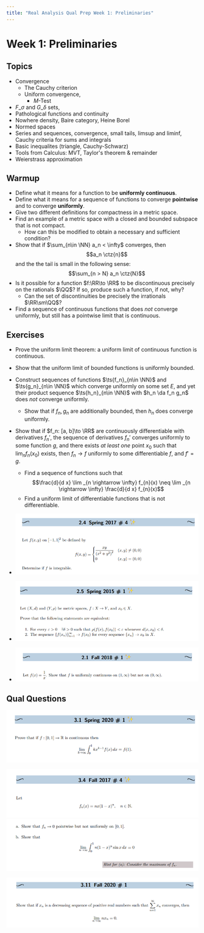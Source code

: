 ```yaml
---
title: "Real Analysis Qual Prep Week 1: Preliminaries"
---
```


# Week 1: Preliminaries

## Topics

- Convergence
	- The Cauchy criterion
	-   Uniform convergence, 
		-   $M$-Test
-   $F\_\sigma$ and $G\_\delta$ sets, 
-   Pathological functions and continuity
-   Nowhere density, Baire category, Heine Borel
-   Normed spaces
-   Series and sequences, convergence, small tails, limsup and liminf, Cauchy criteria for sums and integrals
-   Basic inequalites (triangle, Cauchy-Schwarz)
-   Tools from Calculus: MVT, Taylor's theorem & remainder
-   Weierstrass approximation

## Warmup

- Define what it means for a function to be **uniformly continuous**.
- Define what it means for a sequence of functions to converge **pointwise** and to converge **uniformly**.
- Give two different definitions for compactness in a metric space.
- Find an example of a metric space with a closed and bounded subspace that is not compact.
	- How can this be modified to obtain a necessary and sufficient condition?
- Show that if $\sum_{n\in \NN} a_n < \infty$ converges, then $$a_n \ctz{n}$$ and the the tail is small in the following sense: $$\sum_{n > N} a_n \ctz{N}$$
- Is it possible for a function $f:\RR\to \RR$ to be discontinuous precisely on the rationals $\QQ$? If so, produce such a function, if not, why?
	- Can the set of discontinuities be precisely the irrationals $\RR\sm\QQ$?
- Find a sequence of continuous functions that does *not* converge uniformly, but still has a pointwise limit that is continuous.


## Exercises

- Prove the uniform limit theorem: a uniform limit of continuous function is continuous.
- Show that the uniform limit of bounded functions is uniformly bounded.
- Construct sequences of functions $\ts{f_n}_{n\in \NN}$ and $\ts{g_n}_{n\in \NN}$ which converge uniformly on some set $E$, and yet their product sequence $\ts{h_n}_{n\in \NN}$ with $h_n \da f_n g_n$ does *not* converge uniformly.
	- Show that if $f_n, g_n$ are additionally bounded, then $h_n$ does converge uniformly.
- Show that if $f_n: [a, b]\to \RR$ are continuously differentiable with derivatives $f_n'$, the sequence of derivatives $f_n'$ converges uniformly to some function $g$, and there exists *at least one* point $x_0$ such that $\lim_n f_n(x_0)$ exists, then $f_n \to f$ uniformly to some differentiable $f$, and $f' = g$.
	- Find a sequence of functions such that 
	$$\frac{d}{d x} \lim _{n \rightarrow \infty} f_{n}(x) \neq \lim _{n \rightarrow \infty} \frac{d}{d x} f_{n}(x)$$
	- Find a uniform limit of differentiable functions that is not differentiable.

- ![](../../attachments/Pasted%20image%2020210517004900.png)
- ![](../../attachments/Pasted%20image%2020210517004915.png)
- ![](../../attachments/Pasted%20image%2020210517004809.png)

## Qual Questions

![](../../attachments/Pasted%20image%2020210517005021.png)

![](../../attachments/Pasted%20image%2020210517005042.png)
![](../../attachments/Pasted%20image%2020210517005050.png)

![](../../attachments/Pasted%20image%2020210517005131.png)

